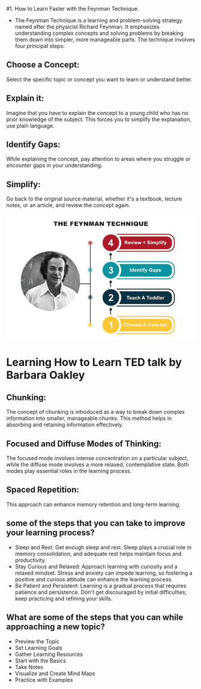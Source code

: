 #1.  How to Learn Faster with the Feynman Technique.
- The Feynman Technique is a learning and problem-solving strategy named after the physicist Richard Feynman. It emphasizes understanding complex concepts and solving problems by breaking them down into simpler, more manageable parts. The technique involves four principal steps:

## Choose a Concept:
Select the specific topic or concept you want to learn or understand better. 
## Explain it:
 Imagine that you have to explain the concept to a young child who has no prior knowledge of the subject. This forces you to simplify the explanation, use plain language.
## Identify Gaps: 
While explaining the concept, pay attention to areas where you struggle or encounter gaps in your understanding.
## Simplify:
Go back to the original source material, whether it's a textbook, lecture notes, or an article, and review the concept again. 
<div style = "text-align:center">
<img src = "./feynman.jpg" alt = "Image">
</div>

# Learning How to Learn TED talk by Barbara Oakley
## Chunking: 
The concept of chunking is introduced as a way to break down complex information into smaller, manageable chunks. This method helps in absorbing and retaining information effectively.
## Focused and Diffuse Modes of Thinking:
The focused mode involves intense concentration on a particular subject, while the diffuse mode involves a more relaxed, contemplative state. Both modes play essential roles in the learning process.
## Spaced Repetition:
This approach can enhance memory retention and long-term learning.

## some of the steps that you can take to improve your learning process?
- Sleep and Rest: Get enough sleep and rest. Sleep plays a crucial role in memory consolidation, and adequate rest helps maintain focus and productivity.
- Stay Curious and Relaxed: Approach learning with curiosity and a relaxed mindset. Stress and anxiety can impede learning, so fostering a positive and curious attitude can enhance the learning process.
- Be Patient and Persistent: Learning is a gradual process that requires patience and persistence. Don't get discouraged by initial difficulties; keep practicing and refining your skills.
## What are some of the steps that you can while approaching a new topic?
- Preview the Topic
- Set Learning Goals
- Gather Learning Resources
- Start with the Basics
- Take Notes
- Visualize and Create Mind Maps
- Practice with Examples